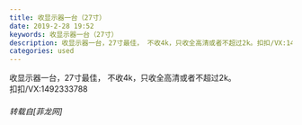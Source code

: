 ```yaml
---
title: 收显示器一台（27寸）
date: 2019-2-28 19:52
keywords: 收显示器一台（27寸）
description: 收显示器一台，27寸最佳， 不收4k，只收全高清或者不超过2k。扣扣/VX:1492333788 
categories: used
---
```

<td class="t_f" id="postmessage_3131922">

收显示器一台，27寸最佳， 不收4k，只收全高清或者不超过2k。<br/>
扣扣/VX:1492333788 </td>
###### 转载自[菲龙网]